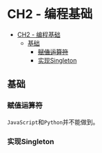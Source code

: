 # CH2 - 编程基础

<!-- TOC -->

- [CH2 - 编程基础](#ch2---编程基础)
  - [基础](#基础)
    - [~~赋值运算符~~](#赋值运算符)
    - [实现Singleton](#实现singleton)

<!-- /TOC -->

## 基础

### ~~赋值运算符~~

`JavaScript`和`Python`并不能做到。

### 实现Singleton



